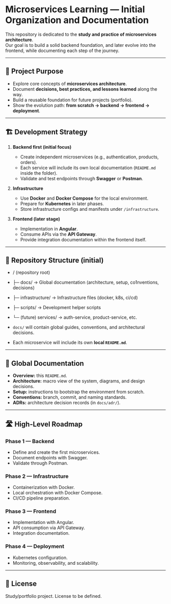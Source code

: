 # Microservices Learning — Initial Organization and Documentation

This repository is dedicated to the **study and practice of microservices architecture**.  
Our goal is to build a solid backend foundation, and later evolve into the frontend, while documenting each step of the journey.

---

## 🎯 Project Purpose
- Explore core concepts of **microservices architecture**.
- Document **decisions, best practices, and lessons learned** along the way.
- Build a reusable foundation for future projects (portfolio).
- Show the evolution path: **from scratch → backend → frontend → deployment**.

---

## 🏗️ Development Strategy

1. **Backend first (initial focus)**
   - Create independent microservices (e.g., authentication, products, orders).
   - Each service will include its own local documentation (`README.md` inside the folder).
   - Validate and test endpoints through **Swagger** or **Postman**.

2. **Infrastructure**
   - Use **Docker** and **Docker Compose** for the local environment.
   - Prepare for **Kubernetes** in later phases.
   - Store infrastructure configs and manifests under `/infrastructure`.

3. **Frontend (later stage)**
   - Implementation in **Angular**.
   - Consume APIs via the **API Gateway**.
   - Provide integration documentation within the frontend itself.

---

## 📂 Repository Structure (initial)

- / (repository root)
- ├─ docs/ → Global documentation (architecture, setup, co1nventions, decisions)
- ├─ infrastructure/ → Infrastructure files (docker, k8s, ci/cd)
- ├─ scripts/ → Development helper scripts
- └─ (future) services/ → auth-service, product-service, etc.


- `docs/` will contain global guides, conventions, and architectural decisions.
- Each microservice will include its own **local `README.md`**.

---

## 📘 Global Documentation
- **Overview:** this `README.md`.
- **Architecture:** macro view of the system, diagrams, and design decisions.
- **Setup:** instructions to bootstrap the environment from scratch.
- **Conventions:** branch, commit, and naming standards.
- **ADRs:** architecture decision records (in `docs/adr/`).

---

## 🛣️ High-Level Roadmap

### Phase 1 — Backend
- Define and create the first microservices.
- Document endpoints with Swagger.
- Validate through Postman.

### Phase 2 — Infrastructure
- Containerization with Docker.
- Local orchestration with Docker Compose.
- CI/CD pipeline preparation.

### Phase 3 — Frontend
- Implementation with Angular.
- API consumption via API Gateway.
- Integration documentation.

### Phase 4 — Deployment
- Kubernetes configuration.
- Monitoring, observability, and scalability.

---

## 📜 License
Study/portfolio project. License to be defined.